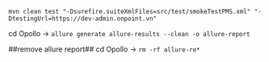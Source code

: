 `mvn clean test "-Dsurefire.suiteXmlFiles=src/test/smokeTestPMS.xml" "-DtestingUrl=https://dev-admin.onpoint.vn"`

cd Opollo -> `allure generate allure-results --clean -o allure-report`

##remove allure report##
cd Opollo -> `rm -rf allure-re*`